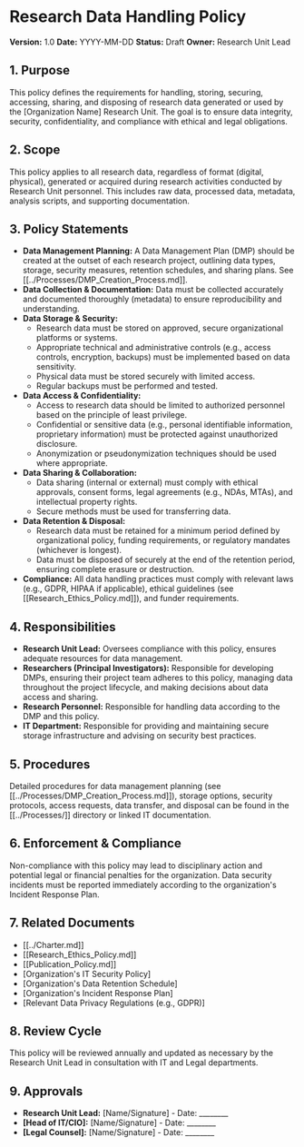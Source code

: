 # Research Data Handling Policy

**Version:** 1.0
**Date:** YYYY-MM-DD
**Status:** Draft
**Owner:** Research Unit Lead

## 1. Purpose

This policy defines the requirements for handling, storing, securing, accessing, sharing, and disposing of research data generated or used by the [Organization Name] Research Unit. The goal is to ensure data integrity, security, confidentiality, and compliance with ethical and legal obligations.

## 2. Scope

This policy applies to all research data, regardless of format (digital, physical), generated or acquired during research activities conducted by Research Unit personnel. This includes raw data, processed data, metadata, analysis scripts, and supporting documentation.

## 3. Policy Statements

*   **Data Management Planning:** A Data Management Plan (DMP) should be created at the outset of each research project, outlining data types, storage, security measures, retention schedules, and sharing plans. See [[../Processes/DMP_Creation_Process.md]].
*   **Data Collection & Documentation:** Data must be collected accurately and documented thoroughly (metadata) to ensure reproducibility and understanding.
*   **Data Storage & Security:**
    *   Research data must be stored on approved, secure organizational platforms or systems.
    *   Appropriate technical and administrative controls (e.g., access controls, encryption, backups) must be implemented based on data sensitivity.
    *   Physical data must be stored securely with limited access.
    *   Regular backups must be performed and tested.
*   **Data Access & Confidentiality:**
    *   Access to research data should be limited to authorized personnel based on the principle of least privilege.
    *   Confidential or sensitive data (e.g., personal identifiable information, proprietary information) must be protected against unauthorized disclosure.
    *   Anonymization or pseudonymization techniques should be used where appropriate.
*   **Data Sharing & Collaboration:**
    *   Data sharing (internal or external) must comply with ethical approvals, consent forms, legal agreements (e.g., NDAs, MTAs), and intellectual property rights.
    *   Secure methods must be used for transferring data.
*   **Data Retention & Disposal:**
    *   Research data must be retained for a minimum period defined by organizational policy, funding requirements, or regulatory mandates (whichever is longest).
    *   Data must be disposed of securely at the end of the retention period, ensuring complete erasure or destruction.
*   **Compliance:** All data handling practices must comply with relevant laws (e.g., GDPR, HIPAA if applicable), ethical guidelines (see [[Research_Ethics_Policy.md]]), and funder requirements.

## 4. Responsibilities

*   **Research Unit Lead:** Oversees compliance with this policy, ensures adequate resources for data management.
*   **Researchers (Principal Investigators):** Responsible for developing DMPs, ensuring their project team adheres to this policy, managing data throughout the project lifecycle, and making decisions about data access and sharing.
*   **Research Personnel:** Responsible for handling data according to the DMP and this policy.
*   **IT Department:** Responsible for providing and maintaining secure storage infrastructure and advising on security best practices.

## 5. Procedures

Detailed procedures for data management planning (see [[../Processes/DMP_Creation_Process.md]]), storage options, security protocols, access requests, data transfer, and disposal can be found in the [[../Processes/]] directory or linked IT documentation.

## 6. Enforcement & Compliance

Non-compliance with this policy may lead to disciplinary action and potential legal or financial penalties for the organization. Data security incidents must be reported immediately according to the organization's Incident Response Plan.

## 7. Related Documents

*   [[../Charter.md]]
*   [[Research_Ethics_Policy.md]]
*   [[Publication_Policy.md]]
*   [Organization's IT Security Policy]
*   [Organization's Data Retention Schedule]
*   [Organization's Incident Response Plan]
*   [Relevant Data Privacy Regulations (e.g., GDPR)]

## 8. Review Cycle

This policy will be reviewed annually and updated as necessary by the Research Unit Lead in consultation with IT and Legal departments.

## 9. Approvals

*   **Research Unit Lead:** [Name/Signature] - Date: ________
*   **[Head of IT/CIO]:** [Name/Signature] - Date: ________
*   **[Legal Counsel]:** [Name/Signature] - Date: ________ 